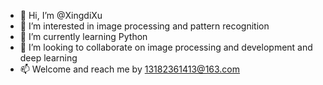 - 👋 Hi, I’m @XingdiXu
- 👀 I’m interested in image processing and pattern recognition
- 🌱 I’m currently learning Python
- 💞️ I’m looking to collaborate on image processing and development and deep learning
- 📫 Welcome and reach me by 13182361413@163.com

<!---
XingdiXu/XingdiXu is a ✨ special ✨ repository because its `README.md` (this file) appears on your GitHub profile.
You can click the Preview link to take a look at your changes.
--->
